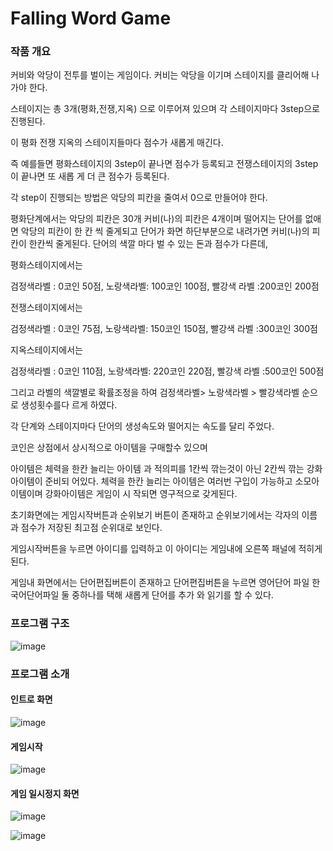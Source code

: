 <h1>Falling Word Game</h1>
<h3>작품 개요</h3>
커비와 악당이 전투를 벌이는 게임이다. 커비는 악당을 이기며 스테이지를 클리어해 나가야 한다.<br>

스테이지는 총 3개(평화,전쟁,지옥) 으로 이루어져 있으며 각 스테이지마다 3step으로 진행된다.<br>

이 평화 전쟁 지옥의 스테이지들마다 점수가 새롭게 매긴다.<br>

즉 예를들면 평화스테이지의 3step이 끝나면 점수가 등록되고 전쟁스테이지의 3step이 끝나면 또 새롭
게 더 큰 점수가 등록된다.<br>

각 step이 진행되는 방법은 악당의 피칸을 줄여서 0으로 만들어야 한다.<br>

평화단계에서는 악당의 피칸은 30개 커비(나)의 피칸은 4개이며 떨어지는 단어를 없애면 악당의 피칸이
한 칸 씩 줄게되고 단어가 화면 하단부분으로 내려가면 커비(나)의 피칸이 한칸씩 줄게된다. 단어의 색깔
마다 벌 수 있는 돈과 점수가 다른데,<br>

평화스테이지에서는<br>

검정색라벨 : 0코인 50점, 노랑색라벨: 100코인 100점, 빨강색 라벨 :200코인 200점<br>

전쟁스테이지에서는<br>

검정색라벨 : 0코인 75점, 노랑색라벨: 150코인 150점, 빨강색 라벨 :300코인 300점<br>

지옥스테이지에서는<br>

검정색라벨 : 0코인 110점, 노랑색라벨: 220코인 220점, 빨강색 라벨 :500코인 500점<br>

그리고 라벨의 색깔별로 확률조정을 하여 검정색라벨> 노랑색라벨 > 빨강색라벨 순으로 생성횟수를다
르게 하였다.<br>

각 단계와 스테이지마다 단어의 생성속도와 떨어지는 속도를 달리 주었다.<br>

코인은 상점에서 상시적으로 아이템을 구매할수 있으며<br>

아이템은 체력을 한칸 늘리는 아이템 과 적의피를 1칸씩 깎는것이 아닌 2칸씩 깎는 강화아이템이 준비되
어있다. 체력을 한칸 늘리는 아이템은 여러번 구입이 가능하고 소모아이템이며 강화아이템은 게임이 시
작되면 영구적으로 갖게된다.<br>

초기화면에는 게임시작버튼과 순위보기 버튼이 존재하고 순위보기에서는 각자의 이름과 점수가 저장된
최고점 순위대로 보인다.<br>

게임시작버튼을 누르면 아이디를 입력하고 이 아이디는 게임내에 오른쪽 패널에 적히게 된다.<br>

게임내 화면에서는 단어편집버튼이 존재하고 단어편집버튼을 누르면 영어단어 파일 한국어단어파일 둘
중하나를 택해 새롭게 단어를 추가 와 읽기를 할 수 있다.<br>



<h3>프로그램 구조</h3>

![image](https://user-images.githubusercontent.com/82764703/208068176-ae5c31c7-45ec-4cb0-9998-4bdeecda048b.png)


<h3>프로그램 소개</h3>

<h4>인트로 화면</h4>

![image](https://user-images.githubusercontent.com/82764703/208078522-da0179be-2262-47f3-afff-d5b0e7b89d60.png)

<h4>게임시작</h4>

![image](https://user-images.githubusercontent.com/82764703/208078724-cffc9acc-652f-4e0c-b95c-e0c95df48e3f.png)

<h4>게임 일시정지 화면</h4>

![image](https://user-images.githubusercontent.com/82764703/208079298-f8dd3a9e-0701-46e6-b45d-6eca92362fa2.png)


![image](https://user-images.githubusercontent.com/82764703/208079419-1038529a-2b93-4a7d-b4b6-2d1625d0ade3.png)
